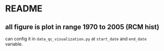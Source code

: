 # README

## all figure is plot in range 1970 to 2005 (RCM hist)
can config it in `data_qc_visualization.py` at `start_date` and `end_date` variable.

